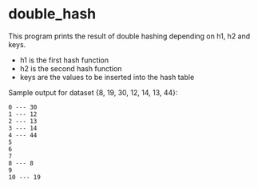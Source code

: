 # double_hash

This program prints the result of double hashing depending on h1, h2 and keys.

- h1 is the first hash function
- h2 is the second hash function
- keys are the values to be inserted into the hash table

Sample output for dataset {8, 19, 30, 12, 14, 13, 44}:
```
0 --- 30
1 --- 12
2 --- 13
3 --- 14
4 --- 44
5
6
7
8 --- 8
9
10 --- 19
```
